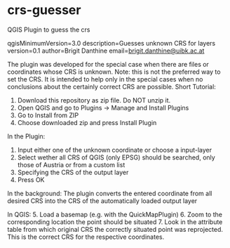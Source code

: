 # crs-guesser
QGIS Plugin to guess the crs

qgisMinimumVersion=3.0
description=Guesses unknown CRS for layers
version=0.1
author=Brigit Danthine
email=brigit.danthine@uibk.ac.at

The plugin was developed for the special case when there are files or coordinates whose CRS is unknown.
Note: this is not the preferred way to set the CRS. It is intended to help only in the special cases when no conclusions about the certainly correct CRS are possible. 
Short Tutorial:
1. Download this repository as zip file. Do NOT unzip it. 
2. Open QGIS and go to Plugins -> Manage and Install Plugins
3. Go to Install from ZIP
4. Choose downloaded zip and press Install Plugin

In the Plugin:
1. Input either one of the unknown coordinate or choose a input-layer
2. Select wether all CRS of QGIS (only EPSG) should be searched, only those of Austria or from a custom list 
3. Specifying the CRS of the output layer
4. Press OK

In the background:
The plugin converts the entered coordinate from all desired CRS into the CRS of the automatically loaded output layer

In QGIS:
5. Load a basemap (e.g. with the QuickMapPlugin)
6. Zoom to the corresponding location the point should be situated
7. Look in the attribute table from which original CRS the correctly situated point was reprojected. This is the correct CRS for the respective coordinates.  
